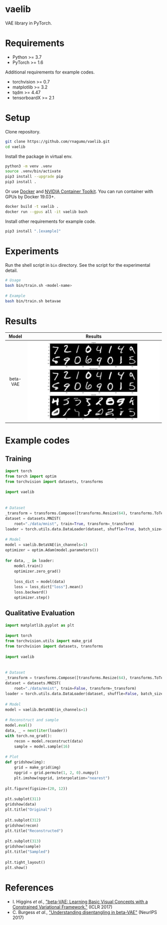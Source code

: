 
# vaelib

VAE library in PyTorch.

# Requirements

* Python >= 3.7
* PyTorch >= 1.6

Additional requirements for example codes.

* torchvision >= 0.7
* matplotlib >= 3.2
* tqdm >= 4.47
* tensorboardX >= 2.1

# Setup

Clone repository.

```bash
git clone https://github.com/rnagumo/vaelib.git
cd vaelib
```

Install the package in virtual env.

```bash
python3 -m venv .venv
source .venv/bin/activate
pip3 install --upgrade pip
pip3 install .
```

Or use [Docker](https://docs.docker.com/get-docker/) and [NVIDIA Container Toolkit](https://github.com/NVIDIA/nvidia-docker). You can run container with GPUs by Docker 19.03+.

```bash
docker build -t vaelib .
docker run --gpus all -it vaelib bash
```

Install other requirements for example code.

```bash
pip3 install ".[example]"
```

# Experiments

Run the shell script in `bin` directory. See the script for the experimental detail.

```bash
# Usage
bash bin/train.sh <model-name>

# Example
bash bin/train.sh betavae
```

# Results

|Model|Results|
|:-:|:-:|
|beta-VAE|![betavae](./images/betavae_mnist.png)|

# Example codes

## Training

```python
import torch
from torch import optim
from torchvision import datasets, transforms

import vaelib


# Dataset
_transform = transforms.Compose([transforms.Resize(64), transforms.ToTensor()])
dataset = datasets.MNIST(
    root="./data/mnist", train=True, transform=_transform)
loader = torch.utils.data.DataLoader(dataset, shuffle=True, batch_size=32)

# Model
model = vaelib.BetaVAE(in_channels=1)
optimizer = optim.Adam(model.parameters())

for data, _ in loader:
    model.train()
    optimizer.zero_grad()

    loss_dict = model(data)
    loss = loss_dict["loss"].mean()
    loss.backward()
    optimizer.step()
```

## Qualitative Evaluation

```python
import matplotlib.pyplot as plt

import torch
from torchvision.utils import make_grid
from torchvision import datasets, transforms

import vaelib


# Dataset
_transform = transforms.Compose([transforms.Resize(64), transforms.ToTensor()])
dataset = datasets.MNIST(
    root="./data/mnist", train=False, transform=_transform)
loader = torch.utils.data.DataLoader(dataset, shuffle=False, batch_size=16)

# Model
model = vaelib.BetaVAE(in_channels=1)

# Reconstruct and sample
model.eval()
data, _ = next(iter(loader))
with torch.no_grad():
    recon = model.reconstruct(data)
    sample = model.sample(16)

# Plot
def gridshow(img):
    grid = make_grid(img)
    npgrid = grid.permute(1, 2, 0).numpy()
    plt.imshow(npgrid, interpolation="nearest")

plt.figure(figsize=(20, 12))

plt.subplot(311)
gridshow(data)
plt.title("Original")

plt.subplot(312)
gridshow(recon)
plt.title("Reconstructed")

plt.subplot(313)
gridshow(sample)
plt.title("Sampled")

plt.tight_layout()
plt.show()
```

# References

* I. Higgins *et al*., ["beta-VAE: Learning Basic Visual Concepts with a Constrained Variational Framework."](https://openreview.net/forum?id=Sy2fzU9gl) (ICLR 2017)
* C. Burgess *et al*., ["Understanding disentangling in beta-VAE"](http://arxiv.org/abs/1804.03599) (NeurIPS 2017)
